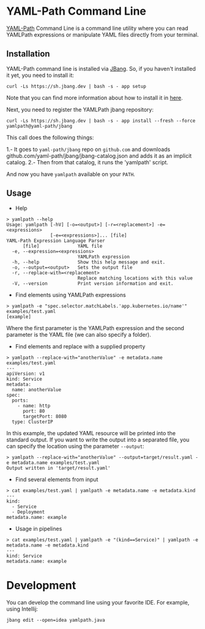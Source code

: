 # YAML-Path Command Line

[YAML-Path](https://github.com/yaml-path/YamlPath) Command Line is a command line utility where you can read YAMLPath expressions or manipulate YAML files directly from your terminal.

## Installation

YAML-Path command line is installed via [JBang](https://www.jbang.dev/). So, if you haven't installed it yet, you need to install it:

```
curl -Ls https://sh.jbang.dev | bash -s - app setup
```

Note that you can find more information about how to install it in [here](https://www.jbang.dev/documentation/guide/latest/installation.html#using-jbang).

Next, you need to register the YAMLPath jbang repository:

```
curl -Ls https://sh.jbang.dev | bash -s - app install --fresh --force yamlpath@yaml-path/jbang
```

This call does the following things:

1.- It goes to `yaml-path/jbang` repo on `github.com` and downloads github.com/yaml-path/jbang/jbang-catalog.json and adds it as an implicit catalog.
2.- Then from that catalog, it runs the 'yamlpath' script.

And now you have `yamlpath` available on your `PATH`.

## Usage

- Help

```
> yamlpath --help
Usage: yamlpath [-hV] [-o=<output>] [-r=<replacement>] -e=<expressions>
                [-e=<expressions>]... [file]
YAML-Path Expression Language Parser
      [file]              YAML file
  -e, --expression=<expressions>
                          YAMLPath expression
  -h, --help              Show this help message and exit.
  -o, --output=<output>   Sets the output file
  -r, --replace-with=<replacement>
                          Replace matching locations with this value
  -V, --version           Print version information and exit.
```

- Find elements using YAMLPath expressions

```
> yamlpath -e "spec.selector.matchLabels.'app.kubernetes.io/name'" examples/test.yaml 
[example]
```

Where the first parameter is the YAMLPath expression and the second parameter is the YAML file (we can also specify a folder).

- Find elements and replace with a supplied property

```
> yamlpath --replace-with="anotherValue" -e metadata.name examples/test.yaml 
---
apiVersion: v1
kind: Service
metadata:
  name: anotherValue
spec:
  ports:
    - name: http
      port: 80
      targetPort: 8080
  type: ClusterIP
```

In this example, the updated YAML resource will be printed into the standard output. If you want to write the output into a separated file, you can specify the location using the parameter `--output`:

```
> yamlpath --replace-with="anotherValue" --output=target/result.yaml -e metadata.name examples/test.yaml 
Output written in 'target/result.yaml'
```

- Find several elements from input

```
> cat examples/test.yaml | yamlpath -e metadata.name -e metadata.kind
---
kind:
  - Service
  - Deployment
metadata.name: example
```

- Usage in pipelines

```
> cat examples/test.yaml | yamlpath -e "(kind==Service)" | yamlpath -e metadata.name -e metadata.kind
---
kind: Service
metadata.name: example
```

# Development

You can develop the command line using your favorite IDE. For example, using Intellij:

```
jbang edit --open=idea yamlpath.java
```